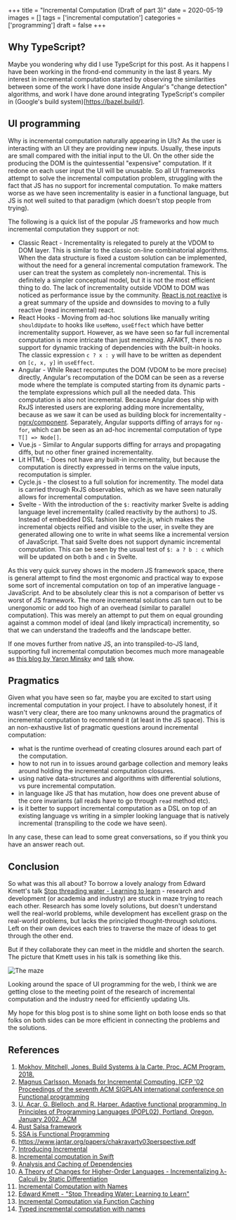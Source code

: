+++
title = "Incremental Computation (Draft of part 3)"
date = 2020-05-19
images = []
tags = ['incremental computation']
categories = ['programming']
draft = false
+++

## Why TypeScript?

Maybe you wondering why did I use TypeScript for this post. As it happens I
have been working in the frond-end community in the last 8 years. My interest
in incremental computation started by observing the similarities between some
of the work I have done inside Angular's "change detection" algorithms, and
work I have done around integrating TypeScript's compiler in (Google's build
system)[https://bazel.build/].

## UI programming 

Why is incremental computation naturally appearing in UIs? As the user is
interacting with an UI they are providing new inputs. Usually, these inputs are
small compared with the initial input to the UI. On the other side the
producing the DOM is the quintessential "expensive" computation. If it redone
on each user input the UI will be unusable. So all UI frameworks attempt to
solve the incremental computation problem, struggling with the fact that JS has
no support for incremental computation. To make matters worse as we have seen
incrementality is easier in a functional language, but JS is not well suited to
that paradigm (which doesn't stop people from trying).

The following is a quick list of the popular JS frameworks and how much
incremental computation they support or not:

- Classic React - Incrementality is relegated to purely at the VDOM to DOM
  layer. This is similar to the classic on-line combinatorial algorithms. When
  the data structure is fixed a custom solution can be implemented, without the
  need for a general incremental computation framework. The user can treat the
  system as completely non-incremental. This is definitely a simpler conceptual
  model, but it is not the most efficient thing to do. The lack of
  incrementality outside VDOM to DOM was noticed as performance issue by the
  community. [React is not
  reactive](https://gist.github.com/sw-yx/9bf1fad03185613a4c19ef5352d90a09) is
  a great summary of the upside and downsides to moving to a fully reactive
  (read incremental) react.
- React Hooks - Moving from ad-hoc solutions like manually writing
  `shouldUpdate` to hooks like `useMemo`, `useEffect` which have better
  incrementality support.  However, as we have seen so far full incremental
  computation is more intricate than just memoizing. AFAIKT, there is no
  support for dynamic tracking of dependencies with the built-in hooks. The
  classic expression `c ? x : y` will have to be written as dependent on `[c,
  x, y]` in `useEffect`. 
- Angular - While React recomputes the DOM (VDOM to be more precise) directly,
  Angular's recomputation of the DOM can be seen as a reverse mode where the
  template is computed starting from its dynamic parts - the template
  expressions which pull all the needed data. This computation is also not
  incremental. Because Angular does ship with RxJS interested users are
  exploring adding more incrementality, because as we saw it can be used as
  building block for incrementality -
  [ngrx/component](https://ngrx.io/guide/component).  Separately, Angular
  supports diffing of arrays for `ng-for`, which can be seen as an ad-hoc
  incremental computation of type `T[] => Node[]`.
- Vue.js - Similar to Angular supports diffing for arrays and propagating
  diffs, but no other finer grained incrementality. 
- Lit HTML - Does not have any built-in incrementality, but because the
  computation is directly expressed in terms on the value inputs, recomputation
  is simpler.
- Cycle.js - the closest to a full solution for incrementity. The model data is
  carried through RxJS observables, which as we have seen naturally allows for
  incremental computation.
- Svelte - With the introduction of the `$:` reactivity marker Svelte is adding
  language level incrementality (called reactivity by the authors) to JS.
  Instead of embedded DSL fashion like cycle.js, which makes the incremental
  objects reified and visible to the user, in svelte they are generated allowing
  one to write in what seems like a incremental version of JavaScript. That
  said Svelte does not support dynamic incremental computation. This can
  be seen by the usual test of `$: a ? b : c` which will be updated on both
  `b` and `c` in Svelte.

As this very quick survey shows in the modern JS framework space, there is
general attempt to find the most ergonomic and practical way to expose some
sort of incremental computation on top of an imperative language - JavaScript.
And to be absolutely clear this is not a comparison of better vs worst of JS
framework. The more incremental solutions can turn out to be unergonomic or add
too high of an overhead (similar to parallel computation). This was merely an
attempt to put them on equal grounding against a common model of ideal (and
likely impractical) incrementity, so that we can understand the tradeoffs and
the landscape better.

If one moves further from native JS, an into transpiled-to-JS land, supporting
full incremental computation becomes much more manageable as [this blog by
Yaron
Minsky]([https://blog.janestreet.com/self-adjusting-dom-and-diffable-data/) and
[talk](https://www.youtube.com/watch?v=R3xX37RGJKE) show.

## Pragmatics

Given what you have seen so far, maybe you are excited to start using
incremental computation in your project. I have to absolutely honest, if it
wasn't very clear, there are too many unknowns around the pragmatics of
incremental computation to recommend it (at least in the JS space). This is
an non-exhaustive list of pragmatic questions around incremental computation:

- what is the runtime overhead of creating closures around each part of the
  computation. 
- how to not run in to issues around garbage collection and memory leaks around
  holding the incremental computation closures.
- using native data-structures and algorithms with differential solutions, vs
  pure incremental computation.
- in language like JS that has mutation, how does one prevent abuse of the 
  core invariants (all reads have to go through `read` method etc).
- is it better to support incremental computation as a DSL on top of an
  existing language vs writing in a simpler looking language that is natively
  incremental (transpiling to the code we have seen). 

In any case, these can lead to some great conversations, so if you think you
have an answer reach out.

## Conclusion

So what was this all about? To borrow a lovely analogy from Edward Kmett's talk
[Stop threading water - Learning to
learn](https://www.youtube.com/watch?v=j0XmixCsWjs) - research and development
(or academia and industry) are stuck in maze trying to reach each other.
Research has some lovely solutions, but doesn't understand well the real-world
problems, while development has excellent grasp on the real-world problems,
but lacks the principled thought-through solutions. Left on their own devices
each tries to traverse the maze of ideas to get through the other end.

But if they collaborate they can meet in the middle and shorten the search.
The picture that Kmett uses in his talk is something like this.

![The maze](/maze.png)

Looking around the space of UI programming for the web, I think we are getting
close to the meeting point of the research of incremental computation and the
industry need for efficiently updating UIs. 

My hope for this blog post is to shine some light on both loose ends so that
folks on both sides can be more efficient in connecting the problems and the
solutions.

## References

1. [Mokhov, Mitchell, Jones, Build Systems à la Carte, Proc. ACM Program, 2018.](https://www.microsoft.com/en-us/research/uploads/prod/2018/03/build-systems.pdf)
1. [Magnus Carlsson. Monads for Incremental Computing. ICFP '02 Proceedings of the seventh ACM SIGPLAN international conference on Functional programming](https://dl.acm.org/doi/abs/10.1145/581478.581482)
1. [U. Acar, G. Blelloch, and R. Harper. Adaptive functional programming. In Principles of Programming Languages (POPL02), Portland, Oregon, January 2002. ACM](https://www.cs.cmu.edu/~guyb/papers/popl02.pdf)
1. [Rust Salsa framework](https://crates.io/crates/salsa)
1. [SSA is Functional Programming](https://www.cs.princeton.edu/~appel/papers/ssafun.pdf)
1. https://www.jantar.org/papers/chakravarty03perspective.pdf
1. [Introducing Incremental](https://blog.janestreet.com/introducing-incremental/)
1. [Incremental computation in Swift](https://github.com/chriseidhof/incremental-simplified)
1. [Analysis and Caching of Dependencies](http://citeseerx.ist.psu.edu/viewdoc/download?doi=10.1.1.32.1230&rep=rep1&type=pdf)
1. [A Theory of Changes for Higher-Order Languages - Incrementalizing λ-Calculi by Static Differentiation](https://arxiv.org/abs/1312.0658) 
1. [Incremental Computation with Names](https://arxiv.org/pdf/1503.07792.pdf)
1. [Edward Kmett - "Stop Threading Water: Learning to Learn"](https://www.youtube.com/watch?v=j0XmixCsWjs)
1. [Incremental Computation via Function Caching](https://dl.acm.org/doi/pdf/10.1145/75277.75305?download=true)
1. [Typed incremental computation with names](https://arxiv.org/pdf/1808.07826.pdf)
